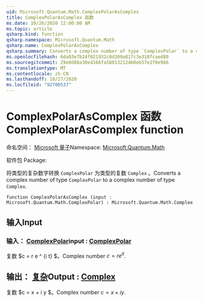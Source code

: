 ```yaml
---
uid: Microsoft.Quantum.Math.ComplexPolarAsComplex
title: ComplexPolarAsComplex 函数
ms.date: 10/26/2020 12:00:00 AM
ms.topic: article
qsharp.kind: function
qsharp.namespace: Microsoft.Quantum.Math
qsharp.name: ComplexPolarAsComplex
qsharp.summary: Converts a complex number of type `ComplexPolar` to a complex number of type `Complex`.
ms.openlocfilehash: 6da03e7b24f021932c8d309a817c3e318fcaed80
ms.sourcegitcommit: 29e0d88a30e4166fa580132124b0eb57e1f0e986
ms.translationtype: MT
ms.contentlocale: zh-CN
ms.lasthandoff: 10/27/2020
ms.locfileid: "92700537"
---
```

# <a name="complexpolarascomplex-function"></a><span data-ttu-id="c80d0-102">ComplexPolarAsComplex 函数</span><span class="sxs-lookup"><span data-stu-id="c80d0-102">ComplexPolarAsComplex function</span></span>

<span data-ttu-id="c80d0-103">命名空间： [Microsoft 量子](xref:Microsoft.Quantum.Math)</span><span class="sxs-lookup"><span data-stu-id="c80d0-103">Namespace: [Microsoft.Quantum.Math](xref:Microsoft.Quantum.Math)</span></span>

<span data-ttu-id="c80d0-104">软件包 [](https://nuget.org/packages/)</span><span class="sxs-lookup"><span data-stu-id="c80d0-104">Package: [](https://nuget.org/packages/)</span></span>


<span data-ttu-id="c80d0-105">将类型的复杂数字转换 `ComplexPolar` 为类型的复数 `Complex` 。</span><span class="sxs-lookup"><span data-stu-id="c80d0-105">Converts a complex number of type `ComplexPolar` to a complex number of type `Complex`.</span></span>

```qsharp
function ComplexPolarAsComplex (input : Microsoft.Quantum.Math.ComplexPolar) : Microsoft.Quantum.Math.Complex
```


## <a name="input"></a><span data-ttu-id="c80d0-106">输入</span><span class="sxs-lookup"><span data-stu-id="c80d0-106">Input</span></span>

### <a name="input--complexpolar"></a><span data-ttu-id="c80d0-107">输入： [ComplexPolar](xref:Microsoft.Quantum.Math.ComplexPolar)</span><span class="sxs-lookup"><span data-stu-id="c80d0-107">input : [ComplexPolar](xref:Microsoft.Quantum.Math.ComplexPolar)</span></span>

<span data-ttu-id="c80d0-108">复数 $c = r e ^ {i t} $。</span><span class="sxs-lookup"><span data-stu-id="c80d0-108">Complex number $c = r e^{i t}$.</span></span>



## <a name="output--complex"></a><span data-ttu-id="c80d0-109">输出： [复杂](xref:Microsoft.Quantum.Math.Complex)</span><span class="sxs-lookup"><span data-stu-id="c80d0-109">Output : [Complex](xref:Microsoft.Quantum.Math.Complex)</span></span>

<span data-ttu-id="c80d0-110">复数 $c = x + i y $。</span><span class="sxs-lookup"><span data-stu-id="c80d0-110">Complex number $c = x + i y$.</span></span>